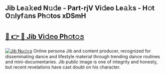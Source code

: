 ## Jib Le𝚊𝚔ed N𝚞𝚍e - Part-rjV Vi𝚍eo Le𝚊𝚔s - H𝚘t O𝚗lyf𝚊ns Ph𝚘tos xDSmH

# <h2><a href="http://hf64j6.feru.top/?c=Jib">🔗 👉 🔴 Jib Vi𝚍𝚎o Ph𝚘t𝚘𝚜</a></h2>

[![Jib Nu𝚍𝚎s](https://i.imgur.com/0TWrTi3.gif)](http://hf64j6.feru.top/?c=Jib)
Online persona Jib and content producer, recognized for disseminating dance and lifestyle material through trending dance routines and mini-documentaries. Jib public image is one of integrity and honesty, but recent revelations have cast doubt on his character. 

